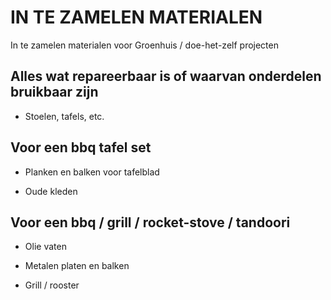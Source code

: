 # IN TE ZAMELEN MATERIALEN

In te zamelen materialen voor Groenhuis / doe-het-zelf projecten

## Alles wat repareerbaar is of waarvan onderdelen bruikbaar zijn

* Stoelen, tafels, etc.

## Voor een  bbq tafel set

* Planken en balken voor tafelblad

* Oude kleden

## Voor een bbq / grill / rocket-stove / tandoori

* Olie vaten

* Metalen platen en balken

* Grill / rooster

